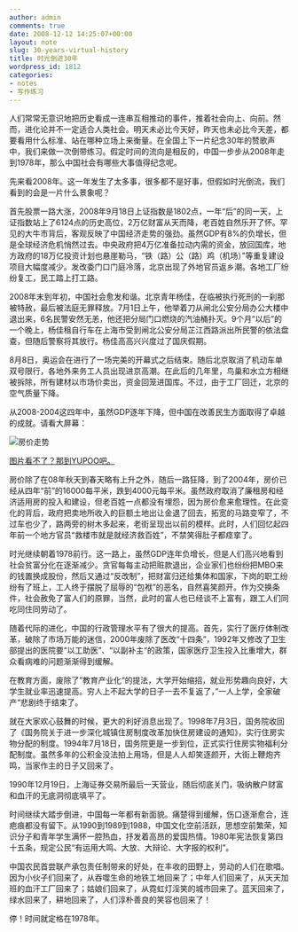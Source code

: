 ```yaml
---
author: admin
comments: true
date: 2008-12-12 14:25:07+00:00
layout: note
slug: 30-years-virtual-history
title: 时光倒进30年
wordpress_id: 1812
categories:
- notes
- 写作练习
---
```


人们常常无意识地把历史看成一连串互相推动的事件，推着社会向上、向前。然而，进化论并不一定适合人类社会。明天未必比今天好，昨天也未必比今天差，都要看用什么标准、站在哪种立场上来衡量。在全国上下一片纪念30年的赞歌声中，我们来做一次倒带练习。假定时间的流向是相反的，中国一步步从2008年走到1978年，那么中国社会有哪些大事值得纪念呢。

先来看2008年。这一年发生了太多事，很多都不是好事，但假如时光倒流，我们看到的会是一片什么景象呢？

首先股票一路大涨，2008年9月18日上证指数是1802点，一年“后”的同一天，上证指数站上了6124点的历史高位，2万亿财富从天而降，老百姓自然乐开了怀。罕见的大牛市背后，客观反映了中国经济走势的强劲。虽然GDP有8%的负增长，但是全球经济危机悄然过去。中央政府把4万亿准备拉动内需的资金，放回国库，地方政府的18万亿投资计划也悬崖勒马，“铁（路）公（路）鸡（机场）”等重复建设项目大幅度减少。发改委门口门庭冷落，北京出现了外地官员返乡潮。各地工厂纷纷复工，民工踏上打工路。

2008年末到年初，中国社会愈发和谐。北京青年杨佳，在临被执行死刑的一刹那被特赦，最后被法庭无罪释放。7月1日上午，他举着刀从闸北公安分局办公大楼中退出来，6名民警安然无恙，他还把分局门口燃烧的汽油桶扑灭。9个月“以后”的一个晚上，杨佳租自行车在上海市受到闸北公安分局芷江西路派出所民警的依法盘查，但随后警察将其放行。杨佳高高兴兴度过了国庆假期。

8月8日，奥运会在进行了一场完美的开幕式之后结束。随后北京取消了机动车单双号限行，各地外来务工人员出现进京高潮。在此后的几年里，鸟巢和水立方相继被拆除，所有建材以市场价卖出，资金回笼进国库。不过，由于工厂回迁，北京的空气质量下降。

从2008-2004这四年中，虽然GDP逐年下降，但中国在改善民生方面取得了卓越的成就。请看大屏幕：

![房价走势](http://farm4.static.flickr.com/3138/3113016244_3b59c17236.jpg?v=0)

[图片看不了？那到YUPOO吧。](http://www.yupoo.com/photos/view?id=ff8080811e2917e6011e2b6f76644002)

房价除了在08年秋天到春天略有上升之外，随后一路狂降，到了2004年，房价已经从四年“前”的16000每平米，跌到4000元每平米。虽然政府取消了廉租房和经济适用房的投入和建设，但老百姓一点都没有埋怨，因为房价愈来愈理性。在此变化的背后，政府把卖地所收入的巨额土地出让金退了回去，拓宽的马路变窄了，不过车也少了，路两旁的树木多起来，老街呈现出以前的模样。此时，人们回忆起四年前一个地方官员“救楼市就是就经济救百姓”，不禁笑得肚子都痉挛了。

时光继续朝着1978前行。这一路上，虽然GDP连年负增长，但是人们高兴地看到社会贫富分化在逐渐减少。贪官每每主动把赃款退出，企业家们也纷纷把MBO来的钱置换成股份，然后又通过“反改制”，把财富归还给集体和国家，下岗的职工纷纷有了班上，工人终于摆脱了屈辱的“包袱”的恶名，自然喜笑颜开。作为交换条件，社会赦免了富人们的原罪，当然，此时的富人也已经谈不上富有，跟工人们同吃同住同劳动了。

随着代际的进化，中国的行政管理水平有了很大的提高。首先，实行了医疗体制改革，破除了市场万能的迷信，2000年废除了医改“十四条”，1992年又修改了卫生部提出的医院要“以工助医”、“以副补主“的政策，国家医疗卫生投入比重增大，群众看病难的问题渐渐得到缓解。

在教育方面，废除了”教育产业化“的提法，大学开始缩招，就业形势趣向良好，大学生就业率迅速提高。穷人上不起大学的日子一去不复返了，”一人上学，全家破产“悲剧终于结束了。

就在大家欢心鼓舞的时候，更大的利好消息出现了。1998年7月3日，国务院收回了《国务院关于进一步深化城镇住房制度改革加快住房建设的通知》，实行住房实物分配的制度。1994年7月18日，国务院更是一步到位，正式实行住房实物福利分配制度。虽然多年的公积金没法拍上用场，但是人人却笑逐颜开，大街上鞭炮齐鸣，当家作主的日子又回来了。

1990年12月19日，上海证券交易所最后一天营业，随后彻底关门，吸纳散户财富和血汗的无底洞彻底填平了。

时间继续大踏步倒进，中国每一年都有新面貌。痛楚得到缓解，伤口逐渐愈合，连疤痕都没有留下。从1990到1989到1988，中国文化空前活跃，思想空前繁荣，知识分子和青年学生满怀一腔热血，抒发着高昂的爱国热情。1980年宪法恢复第四十五条，规定公民“有运用大鸣、大放、大辩论、大字报的权利”。

中国农民首尝联产承包责任制带来的好处，在丰收的田野上，劳动的人们在歌唱。因为小伙子们回来了，从吞噬生命的地铁工地回来了；中年人们回来了，从天天加班的血汗工厂回来了；姑娘们回来了，从霓虹灯淫笑的城市回来了。蓝天回来了，绿水回来了，耕地回来了，人们淳朴善良的笑容也回来了！

停！时间就定格在1978年。
